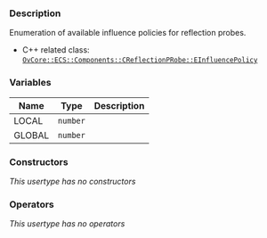 ### Description
Enumeration of available influence policies for reflection probes.

- C++ related class: [`OvCore::ECS::Components::CReflectionPRobe::EInfluencePolicy`](https://github.com/Overload-Technologies/Overload/blob/main/Sources/Overload/OvCore/include/OvCore/ECS/Components/CReflectionProbe.h)

### Variables
|Name|Type|Description|
|-|-|-|
|LOCAL|`number`||
|GLOBAL|`number`||

### Constructors
_This usertype has no constructors_

### Operators
_This usertype has no operators_